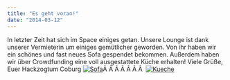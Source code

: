 ```yaml
---
title: "Es geht voran!"
date: "2014-03-12"
---
```


In letzter Zeit hat sich im Space einiges getan. Unsere Lounge ist dank unserer Vermieterin um einiges gemütlicher geworden. Von ihr haben wir ein schönes und fast neues Sofa gespendet bekommen. Außerdem haben wir über Crowdfunding eine voll ausgestattete Küche erhalten! Viele Grüße, Euer Hackzogtum Coburg [![Sofa](https://hackzogtum-coburg.de/wp-content/uploads/2014/03/Foto-0228-300x225.jpg)](https://hackzogtum-coburg.de/wp-content/uploads/2014/03/Foto-0228.jpg)Â Â Â Â Â Â Â  [![Kueche](https://hackzogtum-coburg.de/wp-content/uploads/2014/03/Foto-0223-225x300.jpg)](https://hackzogtum-coburg.de/wp-content/uploads/2014/03/Foto-0223.jpg)
